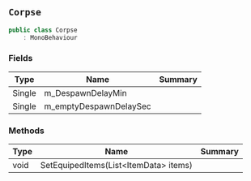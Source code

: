 ## `Corpse`

```csharp
public class Corpse
    : MonoBehaviour
```

### Fields

| Type | Name | Summary | 
| --- | --- | --- | 
| Single | m_DespawnDelayMin |  | 
| Single | m_emptyDespawnDelaySec |  | 


### Methods

| Type | Name | Summary | 
| --- | --- | --- | 
| void | SetEquipedItems(List&lt;ItemData&gt; items) |  | 


